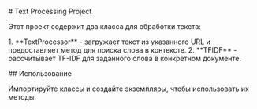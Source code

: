 \# Text Processing Project

Этот проект содержит два класса для обработки текста:

1\. \*\*TextProcessor\*\* - загружает текст из указанного URL и
предоставляет метод для поиска слова в контексте. 2. \*\*TFIDF\*\* -
рассчитывает TF-IDF для заданного слова в конкретном документе.

\## Использование

Импортируйте классы и создайте экземпляры, чтобы использовать их методы.
